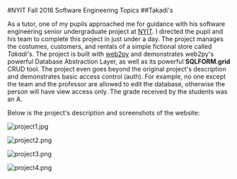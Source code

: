#NYIT Fall 2016 Software Engineering Topics
##Takadi's

As a tutor, one of my pupils approached me for guidance with his software engineering senior undergraduate project at [NYIT](http://nyit.edu). I directed the pupil and his team to complete this project in just under a day. The project manages the costumes, customers, and rentals of a simple fictional store called _Takadi's_. The project is built with [web2py](http://web2py.org) and demonstrates web2py's powerful Database Abstraction Layer, as well as its powerful **SQLFORM.grid** CRUD tool. The project even goes beyond the original project's description and demonstrates basic access control (auth). For example, no one except the team and the professor are allowed to edit the database, otherwise the person will have view access only. The grade received by the students was an A.

Below is the project's description and screenshots of the website:

![project1.jpg](https://bitbucket.org/repo/d4XKR8/images/701205596-project1.jpg)

![project2.png](https://bitbucket.org/repo/d4XKR8/images/1356842391-project2.png)

![project3.png](https://bitbucket.org/repo/d4XKR8/images/3993983091-project3.png)

![project4.png](https://bitbucket.org/repo/d4XKR8/images/2977712651-project4.png)